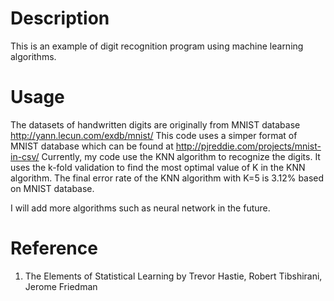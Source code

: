 Description
=============
This is an example of digit recognition program using machine learning algorithms.

Usage
========
The datasets of handwritten digits are originally from MNIST database
http://yann.lecun.com/exdb/mnist/
This code uses a simper format of MNIST database which can be found at
http://pjreddie.com/projects/mnist-in-csv/
Currently, my code use the KNN algorithm to recognize the digits. It uses
the k-fold validation to find the most optimal value of K in the KNN algorithm.
The final error rate of the KNN algorithm with K=5 is 3.12% based on MNIST
database.

I will add more algorithms such as neural network in the future.

Reference
========
1. The Elements of Statistical Learning
   by Trevor Hastie, Robert Tibshirani, Jerome Friedman

